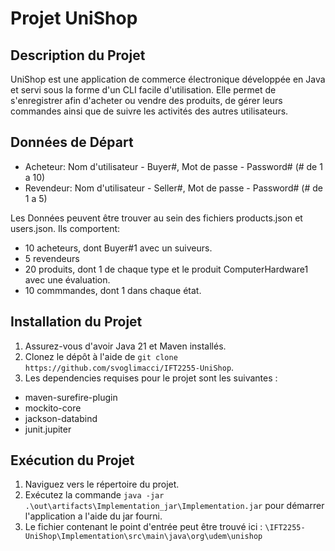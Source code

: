 # Projet UniShop

## Description du Projet
UniShop est une application de commerce électronique développée en Java et servi sous la forme d'un CLI facile d'utilisation. Elle permet de s'enregistrer afin d'acheter ou vendre des produits, de gérer leurs commandes ainsi que de suivre les activités des autres utilisateurs.

## Données de Départ
- Acheteur: Nom d'utilisateur - Buyer#, Mot de passe - Password# (# de 1 a 10)
- Revendeur: Nom d'utilisateur - Seller#, Mot de passe - Password# (# de 1 a 5)

Les Données peuvent être trouver au sein des fichiers products.json et users.json.
Ils comportent: 
- 10 acheteurs, dont Buyer#1 avec un suiveurs.
- 5 revendeurs
- 20 produits, dont 1 de chaque type et le produit ComputerHardware1 avec une évaluation.
- 10 commmandes, dont 1 dans chaque état.

## Installation du Projet
1. Assurez-vous d'avoir Java 21 et Maven installés.
2. Clonez le dépôt à l'aide de `git clone https://github.com/svoglimacci/IFT2255-UniShop`.
3. Les dependencies requises pour le projet sont les suivantes :
  - maven-surefire-plugin
  - mockito-core
  - jackson-databind
  - junit.jupiter

## Exécution du Projet
1. Naviguez vers le répertoire du projet.
2. Exécutez la commande `java -jar .\out\artifacts\Implementation_jar\Implementation.jar` pour démarrer l'application a l'aide du jar fourni.
3. Le fichier contenant le point d'entrée peut être trouvé ici :
`\IFT2255-UniShop\Implementation\src\main\java\org\udem\unishop`
